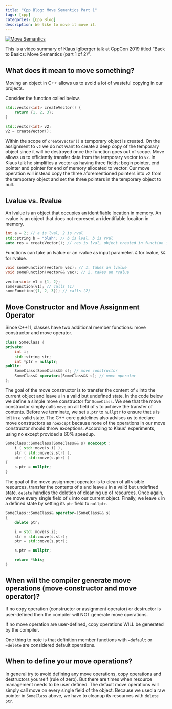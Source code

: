 ```yaml
---
title: "Cpp Blog: Move Semantics Part 1"
tags: [cpp]
categories: [Cpp Blog]
description: We like to move it move it.
---
```


[![Move Semantics](http://img.youtube.com/vi/St0MNEU5b0o/0.jpg)](http://www.youtube.com/watch?v=St0MNEU5b0o)

This is a video summary of Klaus Iglberger talk at CppCon 2019 titled “Back to Basics: Move Semantics (part 1 of 2)”.

## What does it mean to move something?

Moving an object in C++ allows us to avoid a lot of wasteful copying in our projects.

Consider the function called below.

```cpp
std::vector<int> createVector() {
    return {1, 2, 3};
}

std::vector<int> v2;
v2 = createVector();
```

Within the scope of `createVector()` a temporary object is created. On the assignment to `v2` we do not want to create a deep copy of the temporary object since it will be destroyed once the function goes out of scope. Move allows us to efficiently transfer data from the temporary vector to `v2`. In Klaus talk he simplifies a vector as having three fields: begin pointer, end pointer and pointer for end of memory allocated to vector. Our move operation will instead copy the three aforementioned pointers into `v2` from the temporary object and set the three pointers in the temporary object to null.

## Lvalue vs. Rvalue

An lvalue is an object that occupies an identifiable location in memory. An rvalue is an object that does not represent an identifiable locaiton in memory.

```cpp
int a = 2; // a is lval, 2 is rval
std::string b = "blah"; // b is lval, b is rval
auto res = createVector(); // res is lval, object created in function is rval
```

Functions can take an lvalue or an rvalue as input parameter. `&` for lvalue, `&&` for rvalue.

```cpp
void someFunction(vector& vec); // 1. takes an lvalue
void someFunction(vector&& vec); // 2. takes an rvalue

vector<int> v1 = {1, 2};
someFunction(v1); // calls (1)
someFunction({1, 2, 3}); // calls (2)
```

## Move Constructor and Move Assignment Operator

Since C++11, classes have two additional member functions: move constructor and move operator.

```cpp
class SomeClass {
private:
    int i;
    std::string str;
    int *ptr = nullptr;
public:
    SomeClass(SomeClass&& s); // move constructor
    SomeClass& operator=(SomeClass&& s); // move operator
};
```

The goal of the move constructor is to transfer the content of `s` into the current object and leave `s` in a valid but undefined state. In the code below we define a simple move constructor for `SomeClass`. We see that the move constructor simply calls `move` on all field of `s` to achieve the transfer of contents. Before we terminate, we set `s.ptr` to `nullptr` to ensure that `s` is left in a valid state. The C++ core guidelines also advises us to declare move constructors as `noexcept` because none of the operations in our move constructor should throw exceptions. According to Klaus' experiments, using no except provided a 60% speedup.

```cpp
SomeClass::SomeClass(SomeClass&& s) noexcept :
    i ( std::move(s.i) ),
    str ( std::move(s.str) ),
    ptr ( std::move(s.ptr) )
{
    s.ptr = nullptr;
}
```

The goal of the move assignment operator is to clean of all visible resources, transfer the contents of s and leave `s` in a valid but undefined state. `delete` handles the deletion of cleaning up of resources. Once again, we move every single field of `s` into our current object. Finally, we leave `s` in a defined state by setting its `ptr` field to `nullptr`.

```cpp
SomeClass::SomeClass& operator=(SomeClass&& s)
{
    delete ptr;

    i = std::move(s.i);
    str = std::move(s.str);
    ptr = std::move(s.ptr);

    s.ptr = nullptr;

    return *this;
}
```

## When will the compiler generate move operations (move constructor and move operator)?

If no copy operation (constructor or assignment operator) or destructor is user-defined then the compiler will NOT generate move operations.

If no move operation are user-defined, copy operations WILL be generated by the compiler.

One thing to note is that definition member functions with `=default` or `=delete` are considered default operations.

## When to define your move operations?

In general try to avoid defining any move operations, copy operations and destructors yourself (rule of zero). But there are times when resource management needs to be user defined. The default move operations will simply call move on every single field of the object. Because we used a raw pointer in `SomeClass` above, we have to cleanup its resources with `delete ptr`.
